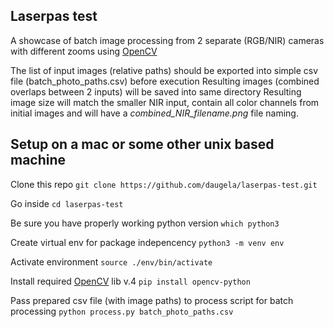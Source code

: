 ## Laserpas test

A showcase of batch image processing from 2 separate (RGB/NIR) cameras with different zooms using [OpenCV](https://opencv.org)

The list of input images (relative paths) should be exported into simple csv file (batch_photo_paths.csv) before execution
Resulting images (combined overlaps between 2 inputs) will be saved into same directory
Resulting image size will match the smaller NIR input, contain all color channels from initial images and will have a *combined_NIR_filename.png* file naming.

## Setup on a mac or some other unix based machine

Clone this repo
`git clone https://github.com/daugela/laserpas-test.git`

Go inside
`cd laserpas-test`

Be sure you have properly working python version
`which python3`

Create virtual env for package indepencency
`python3 -m venv env`

Activate environment
`source ./env/bin/activate`

Install required [OpenCV](https://pypi.org/project/opencv-python/) lib v.4
`pip install opencv-python`

Pass prepared csv file (with image paths) to process script for batch processing
`python process.py batch_photo_paths.csv`